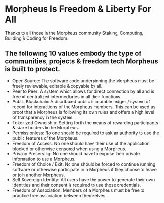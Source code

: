 # Morpheus Is Freedom & Liberty For All

Thanks to all those in the Morpheus community Staking, Computing, Building & Coding for Freedom. 

## The following 10 values embody the type of communities, projects & freedom tech Morpheus is built to protect.

- Open Source: The software code underpinning the Morpheus must be freely reviewable, editable & copyable by all.
- Peer to Peer: A system which allows for direct connection by all and is free of centralized intermediaries in all their functions.
- Public Blockchain: A distributed public immutable ledger / system of record for interactions of the Morpheus members. This can be used as proof that a Morpheus is following its own rules and offers a high level of transparency in the system.
- Tokenized Ownership: Setting forth the means of rewarding participants & stake holders in the Morpheus.
- Permissionless: No one should be required to ask an authority to use the public features of the Morpheus.
- Freedom of Access: No one should have their use of the application blocked or otherwise censored when using a Morpheus.
- Privacy Preserving: No one should have to expose their private information to use a Morpheus.
- Freedom of Choice / Exit: No one should be forced to continue running software or otherwise participate in a Morpheus if they choose to leave or join another Morpheus.
- Self Sovereign Identity: All users have the power to generate their own identities and their consent is required to use those credentials.
- Freedom of Association: Members of a Morpheus must be free to practice free association between themselves.
